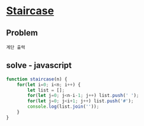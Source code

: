 # [Staircase](https://www.hackerrank.com/challenges/staircase/problem)
## Problem
```
계단 출력
```

## solve - javascript
```javascript
function staircase(n) {
    for(let i=0; i<n; i++) {
        let list = [];
        for(let j=0; j<n-i-1; j++) list.push(' ');
        for(let j=0; j<i+1; j++) list.push('#');
        console.log(list.join(''));
    }
}
```

